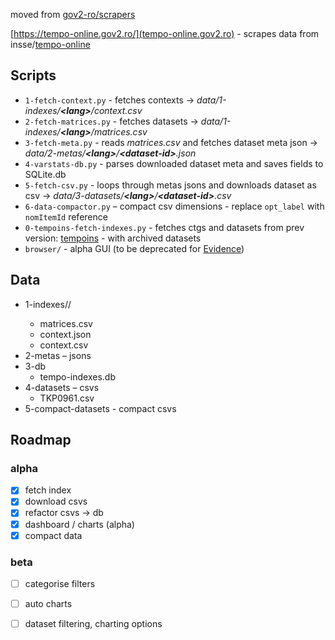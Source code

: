 
moved from [gov2-ro/scrapers](https://github.com/gov2-ro/scrapers/tree/main/ins-tempo-online) 


[https://tempo-online.gov2.ro/](tempo-online.gov2.ro) - scrapes data from insse/[tempo-online](http://statistici.insse.ro:8077/tempo-online)  


## Scripts

- `1-fetch-context.py` - fetches contexts &rarr; _data/1-indexes/**\<lang\>**/context.csv_ 
- `2-fetch-matrices.py` - fetches datasets &rarr; _data/1-indexes/**\<lang\>**/matrices.csv_
- `3-fetch-meta.py` - reads _matrices.csv_ and fetches dataset meta json &rarr; _data/2-metas/**\<lang\>**/**\<dataset-id\>**.json_
- `4-varstats-db.py` - parses downloaded dataset meta and saves fields to SQLite.db
- `5-fetch-csv.py` - loops through metas jsons and downloads dataset as csv &rarr; _data/3-datasets/**\<lang\>**/**\<dataset-id\>**.csv_
- `6-data-compactor.py` – compact csv dimensions - replace `opt_label` with `nomItemId` reference
- `0-tempoins-fetch-indexes.py` - fetches ctgs and datasets from prev version: [tempoins](http://statistici.insse.ro/tempoins/) - with archived datasets
- `browser/` - alpha GUI (to be deprecated for [Evidence](https://evidence.dev))

## Data

- 1-indexes/<lang>/
    - matrices.csv
    - context.json
    - context.csv
- 2-metas – jsons
- 3-db
    - tempo-indexes.db
- 4-datasets – csvs 
    - TKP0961.csv
- 5-compact-datasets - compact csvs



## Roadmap 
### alpha
- [x] fetch index
- [x] download csvs
- [x] refactor csvs -> db
- [x] dashboard / charts (alpha)
- [x] compact data

### beta
- [ ] categorise filters
- [ ] auto charts
- [ ] dataset filtering, charting options


